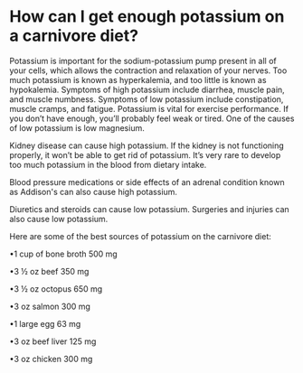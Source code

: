 # How can I get enough potassium on a carnivore diet?

Potassium is important for the sodium-potassium pump present in all of your cells, which allows the contraction and relaxation of your nerves. Too much potassium is known as hyperkalemia, and too little is known as hypokalemia. Symptoms of high potassium include diarrhea, muscle pain, and muscle numbness. Symptoms of low potassium include constipation, muscle cramps, and fatigue. Potassium is vital for exercise performance. If you don’t have enough, you’ll probably feel weak or tired. One of the causes of low potassium is low magnesium.

Kidney disease can cause high potassium. If the kidney is not functioning properly, it won’t be able to get rid of potassium. It’s very rare to develop too much potassium in the blood from dietary intake.

Blood pressure medications or side effects of an adrenal condition known as Addison's can also cause high potassium.

Diuretics and steroids can cause low potassium. Surgeries and injuries can also cause low potassium.

Here are some of the best sources of potassium on the carnivore diet:

•1 cup of bone broth 500 mg

•3 ½ oz beef 350 mg

•3 ½ oz octopus 650 mg

•3 oz salmon 300 mg

•1 large egg 63 mg

•3 oz beef liver 125 mg

•3 oz chicken 300 mg
